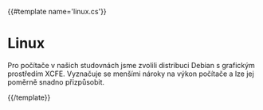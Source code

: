 {{#template name='linux.cs'}}
# Linux

Pro počítače v našich studovnách jsme zvolili distribuci Debian s grafickým prostředím XCFE.
Vyznačuje se menšími nároky na výkon počítače a lze jej poměrně snadno přizpůsobit.

{{/template}}
